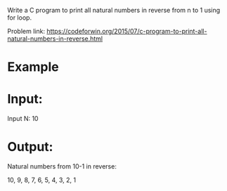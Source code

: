 Write a C program to print all natural numbers in reverse from n to 1 using for loop.

Problem link: https://codeforwin.org/2015/07/c-program-to-print-all-natural-numbers-in-reverse.html

# Example
# Input:
Input N: 10
# Output:
Natural numbers from 10-1 in reverse: 

10, 9, 8, 7, 6, 5, 4, 3, 2, 1
